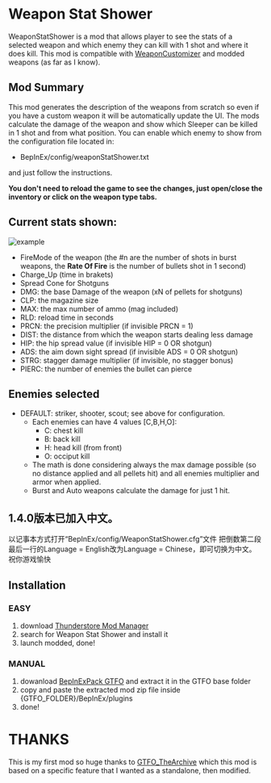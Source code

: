 # **Weapon Stat Shower**

WeaponStatShower is a mod that allows player to see the stats of a selected weapon and which enemy they can kill with 1 shot and where it does kill. This mod is compatible with [WeaponCustomizer](https://www.nexusmods.com/gtfo/mods/14?tab=posts&BH=1) and modded weapons (as far as I know).

## Mod Summary

This mod generates the description of the weapons from scratch so even if you have a custom weapon it will be automatically update the UI. The mods calculate the damage of the weapon and show which Sleeper can be killed in 1 shot and from what position.
You can enable which enemy to show from the configuration file located in:

- BepInEx/config/weaponStatShower.txt

and just follow the instructions.

**You don't need to reload the game to see the changes, just open/close the inventory or click on the weapon type tabs.**

## **Current stats shown:**

![example](https://i.ibb.co/dmX54YF/Weapon-Show-Stat-GTFO.png)

- FireMode of the weapon (the #n are the number of shots in burst weapons, the **Rate Of Fire** is the number of bullets shot in 1 second)
- Charge_Up (time in brakets)
- Spread Cone for Shotguns
- DMG: the base Damage of the weapon (xN of pellets for shotguns)
- CLP: the magazine size
- MAX: the max number of ammo (mag included)
- RLD: reload time in seconds
- PRCN: the precision multiplier (if invisible PRCN = 1)
- DIST: the distance from which the weapon starts dealing less damage
- HIP: the hip spread value (if invisible HIP = 0 OR shotgun)
- ADS: the aim down sight spread (if invisible ADS = 0 OR shotgun)
- STRG: stagger damage multiplier (if invisible, no stagger bonus)
- PIERC: the number of enemies the bullet can pierce

## Enemies selected

- DEFAULT: striker, shooter, scout; see above for configuration.
  - Each enemies can have 4 values [C,B,H,O]:
    - C: chest kill
    - B: back kill
    - H: head kill (from front)
    - O: occiput kill
  - The math is done considering always the max damage possible (so no distance applied and all pellets hit) and all enemies multiplier and armor when applied.
  - Burst and Auto weapons calculate the damage for just 1 hit.


## 1.4.0版本已加入中文。
以记事本方式打开“BepInEx/config/WeaponStatShower.cfg”文件
把倒数第二段最后一行的Language = English改为Language = Chinese，即可切换为中文。
祝你游戏愉快

## **Installation**

### EASY

1. download [Thunderstore Mod Manager](https://www.overwolf.com/app/Thunderstore-Thunderstore_Mod_Manager)
2. search for Weapon Stat Shower and install it
3. launch modded, done!

### MANUAL

1. dowanload [BepInExPack GTFO](https://gtfo.thunderstore.io/package/BepInEx/BepInExPack_GTFO/) and extract it in the GTFO base folder
2. copy and paste the extracted mod zip file inside {GTFO_FOLDER}/BepInEx/plugins
3. done!

# THANKS

This is my first mod so huge thanks to [GTFO_TheArchive](https://github.com/AuriRex/GTFO_TheArchive) which this mod is based on a specific feature that I wanted as a standalone, then modified.